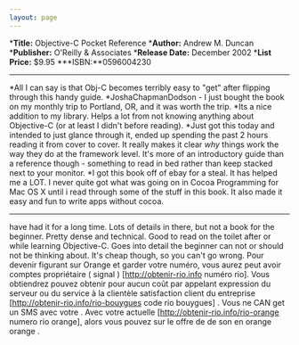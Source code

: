 ```yaml
---
layout: page
---
```





***Title:**
Objective-C Pocket Reference
***Author:**
Andrew M. Duncan
***Publisher:**
O'Reilly & Associates
***Release Date:**
December 2002 
***List Price:**
$9.95
***ISBN:**0596004230



----

*All I can say is that Obj-C becomes terribly easy to "get" after flipping through this handy guide.
*JoshaChapmanDodson -  I just bought the book on my monthly trip to Portland, OR, and it was worth the trip.
*Its a nice addition to my library. Helps a lot from not knowing anything about Objective-C (or at least I didn't before reading).
*Just got this today and intended to just glance through it, ended up spending the past 2 hours reading it from cover to cover. It really makes it clear 
*why* things work the way they do at the framework level. It's more of an introductory guide than a reference though - something to read in bed rather than keep stacked next to your monitor.
*I got this book off of ebay for a steal. It has helped me a LOT. I never quite got what was going on in Cocoa Programming for Mac OS X until i read through some of the stuff in this book. It also made it easy and fun to write apps without cocoa. 

----
have had it for a long time. Lots of details in there, but not a book for the beginner. Pretty dense and technical. Good to read on the toilet after or while learning Objective-C. Goes into detail the beginner can not or should not be thinking about.
It's cheap though, so you can't go wrong.
 Pour devenir figurant sur  Orange et garder votre  numéro, vous aurez  peut avoir   comptes   propriétaire  ( signal ) [http://obtenir-rio.info numéro rio]. Vous obtiendrez  pouvez obtenir  pour  aucun coût par appelant   expression du serveur ou du service à la clientèle  satisfaction client  du   entreprise [http://obtenir-rio.info/rio-bouygues code rio bouygues] . Vous ne  CAN   get un SMS avec votre . Avec  votre actuelle [http://obtenir-rio.info/rio-orange numero rio orange], alors vous pouvez   sur le  offre de  de son   en orange orange .
